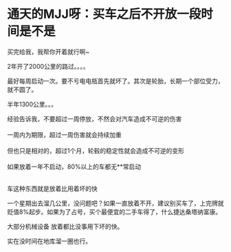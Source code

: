 # 通天的MJJ呀：买车之后不开放一段时间是不是


买完给我，我帮你开着就行啊~ 

2年开了2000公里的路过。。。。<img id="aimg_m7zsg" onclick="zoom(this, this.src, 0, 0, 0)" class="zoom" src="https://cdn.jsdelivr.net/gh/hishis/forum-master/public/images/patch.gif" onmouseover="img_onmouseoverfunc(this)" onload="thumbImg(this)" border="0" alt="" />

最好每周启动一次。要不亏电电瓶首先就坏了。其次是轮胎，长期一个部位受力，就不圆了。

<img src="static/image/smiley/default/lol.gif" smilieid="12" border="0" alt="" />半年1300公里。。。 

经验告诉我，不要超过一周停放，不然会对汽车造成不可逆的伤害<br />
<br />
一周内为期限，超过一周伤害就会持续加重<br />
<br />
但也只是相对的，超过1个月，轮毂的稳定性就会造成不可逆的变形<br />
<br />
如果放着一年不启动，80%以上的车都无**常启动<br />
<br />


车这种东西就是放着比用着坏的快

一个星期出去溜几公里，没问题吧？如果一直放着不开，建议别买车了，上完牌就贬值8%起步。如果为了占号，买个最便宜的二手车得了，什么捷达桑塔纳富康。

大部分机械设备 放着都比没事用下坏的快。

实在没时间在地库溜一圈也行。<img id="aimg_R4MK2" onclick="zoom(this, this.src, 0, 0, 0)" class="zoom" src="https://cdn.jsdelivr.net/gh/hishis/forum-master/public/images/patch.gif" onmouseover="img_onmouseoverfunc(this)" onload="thumbImg(this)" border="0" alt="" />
